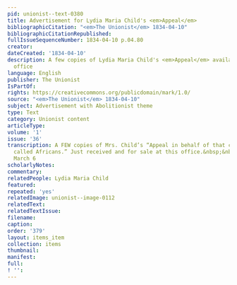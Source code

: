 ```yaml
---
pid: unionist--text-0380
title: Advertisement for Lydia Maria Child's <em>Appeal</em>
bibliographicCitation: "<em>The Unionist</em> 1834-04-10"
bibliographicCitationRepublished: 
fullIssueSequenceNumber: 1834-04-10 p.04.80
creator: 
dateCreated: '1834-04-10'
description: A few copies of Lydia Maria Child's <em>Appeal</em> available at the
  office
language: English
publisher: The Unionist
IsPartOf: 
rights: https://creativecommons.org/publicdomain/mark/1.0/
source: "<em>The Unionist</em> 1834-04-10"
subject: Advertisement with Abolitionist theme
type: Text
category: Unionist content
articleType: 
volume: '1'
issue: '36'
transcription: A FEW copies of Mrs. Child’s “Appeal in behalf of that class of Americans
  called Africans.” Just received and for sale at this office.&nbsp;&nbsp;&nbsp;&nbsp;&nbsp;&nbsp;
  March 6
scholarlyNotes: 
commentary: 
relatedPeople: Lydia Maria Child
featured: 
repeated: 'yes'
relatedImage: unionist--image-0112
relatedText: 
relatedTextIssue: 
filename: 
caption: 
order: '379'
layout: items_item
collection: items
thumbnail: 
manifest: 
full: 
! '': 
---
```

